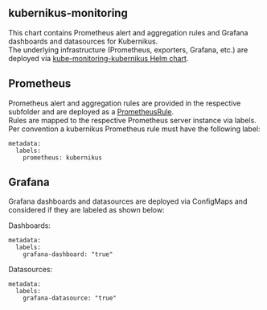 kubernikus-monitoring
---------------------

This chart contains Prometheus alert and aggregation rules and Grafana dashboards and datasources for Kubernikus.  
The underlying infrastructure (Prometheus, exporters, Grafana, etc.) are deployed via [kube-monitoring-kubernikus Helm chart](https://github.com/sapcc/helm-charts/tree/master/system/kube-monitoring-kubernikus).

## Prometheus

Prometheus alert and aggregation rules are provided in the respective subfolder and are deployed as a [PrometheusRule](https://github.com/coreos/prometheus-operator/blob/master/Documentation/api.md#prometheusrule).  
Rules are mapped to the respective Prometheus server instance via labels. Per convention a kubernikus Prometheus rule must have the following label:
```
metadata:
  labels:
    prometheus: kubernikus
```

## Grafana

Grafana dashboards and datasources are deployed via ConfigMaps and considered if they are labeled as shown below:

Dashboards:
```
metadata:
  labels:
    grafana-dashboard: "true"
```

Datasources:
```
metadata:
  labels:
    grafana-datasource: "true"
```
